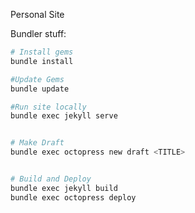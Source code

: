 Personal Site

Bundler stuff:
```bash
# Install gems
bundle install

#Update Gems
bundle update

#Run site locally
bundle exec jekyll serve


# Make Draft
bundle exec octopress new draft <TITLE>


# Build and Deploy
bundle exec jekyll build
bundle exec octopress deploy
```
